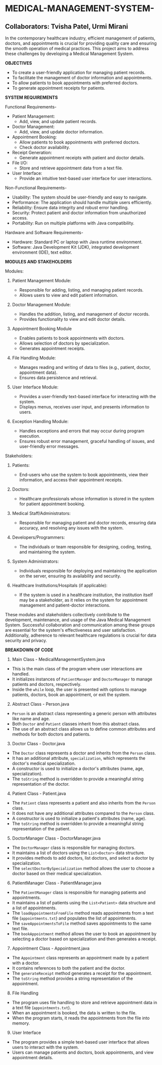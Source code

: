 # MEDICAL-MANAGEMENT-SYSTEM-
## Collaborators: Tvisha Patel, Urmi Mirani
In the contemporary healthcare industry, efficient management of patients, doctors, and appointments is crucial for providing quality care and ensuring the smooth operation of medical practices. This project aims to address these challenges by developing a Medical Management System. 

**OBJECTIVES**
- To create a user-friendly application for managing patient records. 
- To facilitate the management of doctor information and appointments. 
- To allow patients to book appointments with preferred doctors. 
- To generate appointment receipts for patients. 

**SYSTEM REQUIREMENTS**

Functional Requirements-
- Patient Management: 
  - Add, view, and update patient records. 
- Doctor Management: 
  - Add, view, and update doctor information. 
- Appointment Booking: 
  - Allow patients to book appointments with preferred doctors. 
  - Check doctor availability. 
- Receipt Generation: 
  - Generate appointment receipts with patient and doctor details. 
- File I/O: 
  - Store and retrieve appointment data from a text file. 
- User Interface: 
  - Provide an intuitive text-based user interface for user interactions. 
 
 Non-Functional Requirements-
 - Usability: The system should be user-friendly and easy to navigate. 
- Performance: The application should handle multiple users efficiently. 
- Reliability: Ensure data integrity and robust error handling. 
- Security: Protect patient and doctor information from unauthorized access. 
- Portability: Run on multiple platforms with Java compatibility. 
 
 Hardware and Software Requirements-
- Hardware: Standard PC or laptop with Java runtime environment. 
- Software: Java Development Kit (JDK), integrated development environment (IDE), text editor.

**MODULES AND STAKEHOLDERS**

Modules:
1. Patient Management Module:
   - Responsible for adding, listing, and managing patient records. 
   - Allows users to view and edit patient information. 
 
2. Doctor Management Module: 
   - Handles the addition, listing, and management of doctor records. 
   - Provides functionality to view and edit doctor details. 
 
3. Appointment Booking Module
   - Enables patients to book appointments with doctors. 
   - Allows selection of doctors by specialization. 
   - Generates appointment receipts. 
 
4. File Handling Module:
   - Manages reading and writing of data to files (e.g., patient, doctor, appointment data). 
   - Ensures data persistence and retrieval. 
 
5. User Interface Module:
   - Provides a user-friendly text-based interface for interacting with the system. 
   - Displays menus, receives user input, and presents information to users. 
 
6. Exception Handling Module: 
   - Handles exceptions and errors that may occur during program execution. 
   - Ensures robust error management, graceful handling of issues, and user-friendly error messages. 
 
Stakeholders: 
1. Patients: 
   - End-users who use the system to book appointments, view their information, and access their appointment receipts. 
 
2. Doctors: 
   - Healthcare professionals whose information is stored in the system for patient appointment booking. 
 
3. Medical Staff/Administrators:
   - Responsible for managing patient and doctor records, ensuring data accuracy, and resolving any issues with the system. 
 
4. Developers/Programmers: 
   - The individuals or team responsible for designing, coding, testing, and maintaining the system. 
 
5. System Administrators: 
   - Individuals responsible for deploying and maintaining the application on the server, ensuring its availability and security. 
 
8. Healthcare Institutions/Hospitals (if applicable):
   - If the system is used in a healthcare institution, the institution itself may be a stakeholder, as it relies on the system for appointment management and patient-doctor interactions. 
  
These modules and stakeholders collectively contribute to the development, maintenance, and usage of the Java Medical Management System. Successful collaboration and communication among these groups are essential for the system's effectiveness and user satisfaction. Additionally, adherence to relevant healthcare regulations is crucial for data security and privacy. 


**BREAKDOWN OF CODE**
1. Main Class - MedicalManagementSystem.java
- This is the main class of the program where user interactions are handled. 
- It initializes instances of `PatientManager` and `DoctorManager` to manage patients and doctors, respectively. 
- Inside the `while` loop, the user is presented with options to manage patients, doctors, book an appointment, or exit the system. 
 
2. Abstract Class - Person.java  
- `Person` is an abstract class representing a generic person with attributes like name and age. 
- Both `Doctor` and `Patient` classes inherit from this abstract class. 
- The use of an abstract class allows us to define common attributes and methods for both doctors and patients. 
 
3. Doctor Class - Doctor.java  
- The `Doctor` class represents a doctor and inherits from the `Person` class. 
- It has an additional attribute, `specialization`, which represents the doctor's medical specialization. 
- A constructor is used to initialize a doctor's attributes (name, age, specialization). 
- The `toString` method is overridden to provide a meaningful string representation of the doctor. 
 
4. Patient Class - Patient.java  
- The `Patient` class represents a patient and also inherits from the `Person` class. 
- It does not have any additional attributes compared to the `Person` class. 
- A constructor is used to initialize a patient's attributes (name, age). 
- The `toString` method is overridden to provide a meaningful string representation of the patient. 
 
5. DoctorManager Class - DoctorManager.java  
- The `DoctorManager` class is responsible for managing doctors. 
- It maintains a list of doctors using the `List<Doctor>` data structure. 
- It provides methods to add doctors, list doctors, and select a doctor by specialization. 
- The `selectDoctorBySpecialization` method allows the user to choose a doctor based on their medical specialization. 
 
6. PatientManager Class - PatientManager.java  
- The `PatientManager` class is responsible for managing patients and appointments. 
- It maintains a list of patients using the `List<Patient>` data structure and a list of appointments. 
- The `loadAppointmentsFromFile` method reads appointments from a text file (`appointments.txt`) and populates the list of appointments. 
- The `saveAppointmentsToFile` method saves appointments to the same text file. 
- The `bookAppointment` method allows the user to book an appointment by selecting a doctor based on specialization and then generates a receipt. 
 
7. Appointment Class - Appointment.java  
- The `Appointment` class represents an appointment made by a patient with a doctor. 
- It contains references to both the patient and the doctor. 
- The `generateReceipt` method generates a receipt for the appointment. 
- The `toString` method provides a string representation of the appointment. 
 
8. File Handling 
- The program uses file handling to store and retrieve appointment data in a text file (`appointments.txt`). 
- When an appointment is booked, the data is written to the file. 
- When the program starts, it reads the appointments from the file into memory. 
 
9. User Interface  
- The program provides a simple text-based user interface that allows users to interact with the system. 
- Users can manage patients and doctors, book appointments, and view appointment details. 











